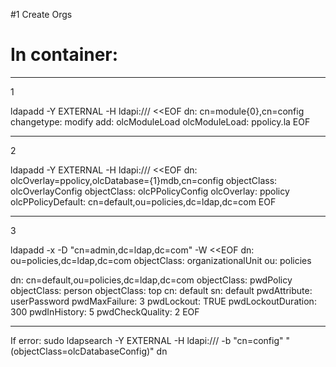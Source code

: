 #1 Create Orgs

# In container:


----
1

ldapadd -Y EXTERNAL -H ldapi:/// <<EOF
dn: cn=module{0},cn=config
changetype: modify
add: olcModuleLoad
olcModuleLoad: ppolicy.la
EOF


----
2

ldapadd -Y EXTERNAL -H ldapi:/// <<EOF
dn: olcOverlay=ppolicy,olcDatabase={1}mdb,cn=config
objectClass: olcOverlayConfig
objectClass: olcPPolicyConfig
olcOverlay: ppolicy
olcPPolicyDefault: cn=default,ou=policies,dc=ldap,dc=com
EOF

-----
3

ldapadd -x -D "cn=admin,dc=ldap,dc=com" -W <<EOF
dn: ou=policies,dc=ldap,dc=com
objectClass: organizationalUnit
ou: policies

dn: cn=default,ou=policies,dc=ldap,dc=com
objectClass: pwdPolicy
objectClass: person
objectClass: top
cn: default
sn: default
pwdAttribute: userPassword
pwdMaxFailure: 3
pwdLockout: TRUE
pwdLockoutDuration: 300
pwdInHistory: 5
pwdCheckQuality: 2
EOF


----
If error:
sudo ldapsearch -Y EXTERNAL -H ldapi:/// -b "cn=config" "(objectClass=olcDatabaseConfig)" dn
